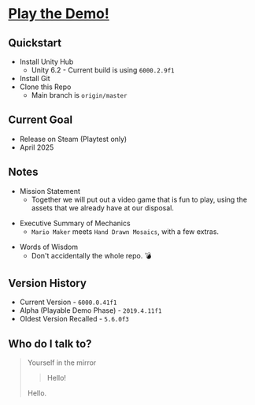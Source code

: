 
# [Play the Demo!](https://play.unity.com/en/games/272f39a2-dafd-4ab3-b45a-d0bd734b4ff9/aaa) #

## Quickstart ##

+ Install Unity Hub
    * Unity 6.2 - Current build is using `6000.2.9f1`
+ Install Git
+ Clone this Repo
    * Main branch is `origin/master`

## Current Goal ##

*  Release on Steam (Playtest only)
  *  April 2025

## Notes ##

+ Mission Statement
    * Together we will put out a video game that is fun to play, using the assets that we already have at our disposal.

- Executive Summary of Mechanics
    * `Mario Maker` meets `Hand Drawn Mosaics`, with a few extras.

* Words of Wisdom
    * Don't accidentally the whole repo. 💣
 
## Version History ##

* Current Version - `6000.0.41f1`
* Alpha (Playable Demo Phase) - `2019.4.11f1`
* Oldest Version Recalled - `5.6.0f3`

## Who do I talk to? ##

> Yourself in the mirror
>
> > Hello!
>
> Hello.

